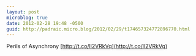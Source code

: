 ```yaml
---
layout: post
microblog: true
date: 2012-02-28 19:48 -0500
guid: http://padraic.micro.blog/2012/02/29/t174657324772896770.html
---
```

Perils of Asynchrony [http://t.co/ll2VRkVq](http://t.co/ll2VRkVq)

